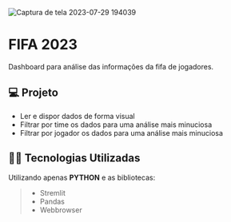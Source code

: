 ![Captura de tela 2023-07-29 194039](https://github.com/LuzoGAN/Fifa_2023/assets/28062741/a8cfac82-4faf-4e17-ba8c-ce1734e63781)

# FIFA 2023

Dashboard para análise das informações da fifa de jogadores.

## 💻 Projeto

- Ler e dispor dados de forma visual 
- Filtrar por time os dados para uma análise mais minuciosa
- Filtrar por jogador os dados para uma análise mais minuciosa


## 👨‍💻 Tecnologias Utilizadas

Utilizando apenas **PYTHON** e as bibliotecas:
> - Stremlit
> - Pandas
> - Webbrowser
